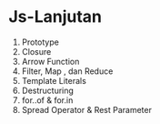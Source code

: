 # Js-Lanjutan
1. Prototype
2. Closure
3. Arrow Function
4. Filter, Map , dan Reduce
5. Template Literals
6. Destructuring
7. for..of & for.in
8. Spread Operator & Rest Parameter
